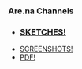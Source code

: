 ### Are.na Channels
* ### [SKETCHES!](https://www.are.na/stu-griffiths/sketches-1527105085)
* [SCREENSHOTS!](https://www.are.na/stu-griffiths/screenshots-_oku31zandm)
* [PDF!](https://www.are.na/stu-griffiths/pdf-xzfqk1t217i)
